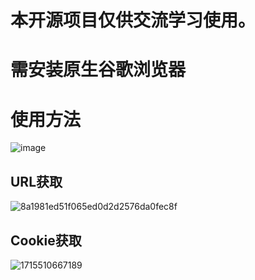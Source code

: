# 本开源项目仅供交流学习使用。

# 需安装原生谷歌浏览器

# 使用方法

![image](https://github.com/linskin/OnlineLessonsAutoPlayer_Yu/assets/110439527/4d58ad78-1d77-4123-a19a-7185b7e65844)

## URL获取

![8a1981ed51f065ed0d2d2576da0fec8f](https://github.com/user-attachments/assets/3aad2550-1e2f-4c42-b4f7-b18ef915d0d2)

## Cookie获取
![1715510667189](https://github.com/linskin/OnlineLessonsAutoPlayer_Yu/assets/110439527/7dfc1b6e-be41-4f36-b39e-ea7e032842d1)

